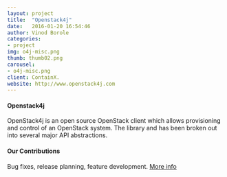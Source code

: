 ```yaml
---
layout: project
title:  "Openstack4j"
date:   2016-01-20 16:54:46
author: Vinod Borole
categories:
- project
img: o4j-misc.png
thumb: thumb02.png
carousel:
- o4j-misc.png
client: ContainX.
website: http://www.openstack4j.com
---
```

#### Openstack4j
OpenStack4j is an open source OpenStack client which allows provisioning and control of an OpenStack system. The library and has been broken out into several major API abstractions.

#### Our Contributions
Bug fixes, release planning, feature development. [More info](http://www.openstack4j.com/)
